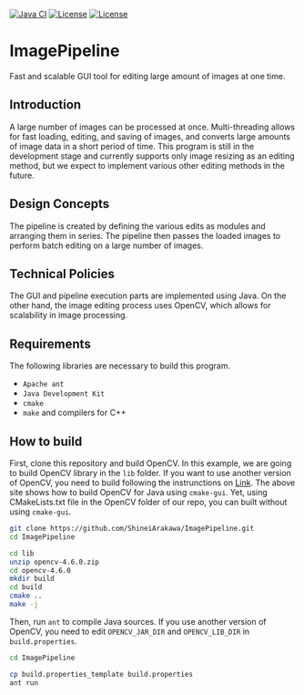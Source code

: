 [![Java CI](https://github.com/ShineiArakawa/ImagePipeline/actions/workflows/build.yml/badge.svg)](https://github.com/ShineiArakawa/ImagePipeline/actions/workflows/build.yml)
[![License](https://img.shields.io/badge/Java-Swing-blue)](https://img.shields.io/badge/Java-Swing-blue)
[![License](https://img.shields.io/badge/-OpenCV-brightgreen)](https://opencv.org/)

# ImagePipeline
Fast and scalable GUI tool for editing large amount of images at one time.

## Introduction
A large number of images can be processed at once. Multi-threading allows for fast loading, editing, and saving of images, and converts large amounts of image data in a short period of time.
This program is still in the development stage and currently supports only image resizing as an editing method, but we expect to implement various other editing methods in the future.

## Design Concepts
The pipeline is created by defining the various edits as modules and arranging them in series. The pipeline then passes the loaded images to perform batch editing on a large number of images.

## Technical Policies
The GUI and pipeline execution parts are implemented using Java. On the other hand, the image editing process uses OpenCV, which allows for scalability in image processing.

## Requirements
The following libraries are necessary to build this program.  

- ```Apache ant```
- ```Java Development Kit```
- ```cmake```
- ```make``` and compilers for C++

## How to build
First, clone this repository and build OpenCV. In this example, we are going to build OpenCV library in the ```lib``` folder.
If you want to use another version of OpenCV, you need to build following the instrunctions on [Link](https://opencv-java-tutorials.readthedocs.io/en/latest/01-installing-opencv-for-java.html#install-opencv-3-x-under-linux). The above site shows how to build OpenCV for Java using ```cmake-gui```.
Yet, using CMakeLists.txt file in the OpenCV folder of our repo,  you can built without using ```cmake-gui```.

```bash
git clone https://github.com/ShineiArakawa/ImagePipeline.git
cd ImagePipeline

cd lib
unzip opencv-4.6.0.zip
cd opencv-4.6.0
mkdir build
cd build
cmake ..
make -j
```

Then, run ```ant``` to compile Java sources.
If you use another version of OpenCV, you need to edit  ```OPENCV_JAR_DIR``` and ```OPENCV_LIB_DIR``` in ```build.properties```.
```bash
cd ImagePipeline

cp build.properties_template build.properties
ant run
```

